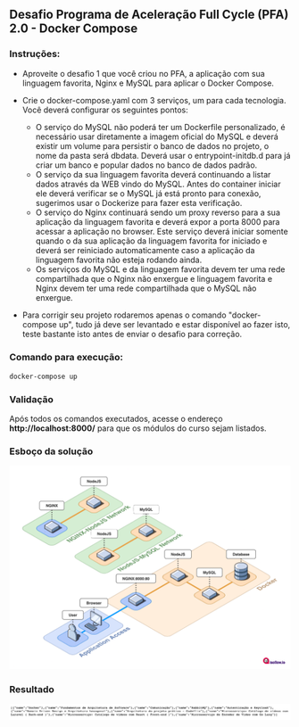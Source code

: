 ## Desafio Programa de Aceleração Full Cycle (PFA) 2.0 - Docker Compose

### Instruções:

- Aproveite o desafio 1 que você criou no PFA, a aplicação com sua linguagem favorita, Nginx e MySQL para aplicar o Docker Compose.

- Crie o docker-compose.yaml com 3 serviços, um para cada tecnologia. Você deverá configurar os seguintes pontos:
  - O serviço do MySQL não poderá ter um Dockerfile personalizado, é necessário usar diretamente a imagem oficial do MySQL e deverá existir um volume para persistir o banco de dados no projeto, o nome da pasta será dbdata. Deverá usar o entrypoint-initdb.d para já criar um banco e popular dados no banco de dados padrão.
  - O serviço da sua linguagem favorita deverá continuando a listar dados através da WEB vindo do MySQL. Antes do container iniciar ele deverá verificar se o MySQL já está pronto para conexão, sugerimos usar o Dockerize para fazer esta verificação.
  - O serviço do Nginx continuará sendo um proxy reverso para a sua aplicação da linguagem favorita e deverá expor a porta 8000 para acessar a aplicação no browser. Este serviço deverá iniciar somente quando o da sua aplicação da linguagem favorita for iniciado e deverá ser reiniciado automaticamente caso a aplicação da linguagem favorita não esteja rodando ainda.
  - Os serviços do MySQL e da linguagem favorita devem ter uma rede compartilhada que o Nginx não enxergue e linguagem favorita e Nginx devem ter uma rede compartilhada que o MySQL não enxergue.

- Para corrigir seu projeto rodaremos apenas o comando "docker-compose up", tudo já deve ser levantado e estar disponível ao fazer isto, teste bastante isto antes de enviar o desafio para correção.

### Comando para execução:

```sh
docker-compose up
```

### Validação

Após todos os comandos executados, acesse o endereço **http://localhost:8000/** para que os módulos do curso sejam listados.

### Esboço da solução

![Esboço](/.github/esboco.png)

### Resultado

![Esboço](/.github/resultado_list.png)
